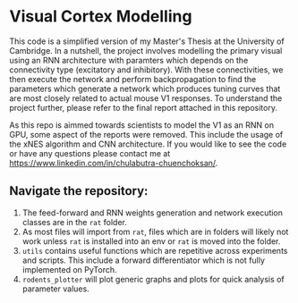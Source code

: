 # Visual Cortex Modelling

This code is a simplified version of my Master's Thesis at the University of Cambridge. In a nutshell, the project involves modelling the primary visual using an RNN architecture with paramters which depends on the connectivity type (excitatory and inhibitory). With these connectivities, we then execute the network and perform backpropagation to find the parameters which generate a network which produces tuning curves that are most closely related to actual mouse V1 responses. To understand the project further, please refer to the final report attached in this repository. 

As this repo is aimmed towards scientists to model the V1 as an RNN on GPU, some aspect of the reports were removed. This include the usage of the xNES algorithm and CNN architecture. If you would like to see the code or have any questions please contact me at https://www.linkedin.com/in/chulabutra-chuenchoksan/.

## Navigate the repository:

1. The feed-forward and RNN weights generation and network execution classes are in the `rat` folder.
2. As most files will import from `rat`, files which are in folders will likely not work unless `rat` is installed into an env or `rat` is moved into the folder.
3. `utils` contains useful functions which are repetitive across experiments and scripts. This include a forward differentiator which is not fully implemented on PyTorch.
4. `rodents_plotter` will plot generic graphs and plots for quick analysis of parameter values.

